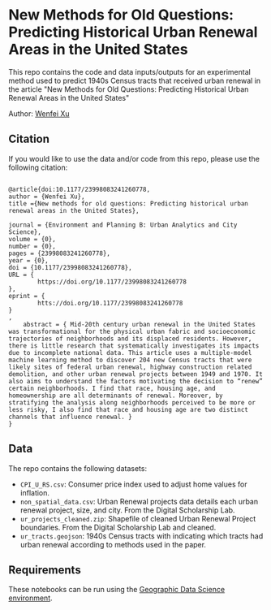 # New Methods for Old Questions: Predicting Historical Urban Renewal Areas in the United States

This repo contains the code and data inputs/outputs for an experimental method used to predict 1940s Census tracts that received urban renewal in the article "New Methods for Old Questions: Predicting Historical Urban Renewal Areas in the United States"

Author: [Wenfei Xu](urbandataresearchlab.com)


## Citation
If you would like to use the data and/or code from this repo, please use the following citation: 
```

@article{doi:10.1177/23998083241260778,
author = {Wenfei Xu},
title ={New methods for old questions: Predicting historical urban renewal areas in the United States},

journal = {Environment and Planning B: Urban Analytics and City Science},
volume = {0},
number = {0},
pages = {23998083241260778},
year = {0},
doi = {10.1177/23998083241260778},
URL = { 
        https://doi.org/10.1177/23998083241260778
},
eprint = { 
        htts://doi.org/10.1177/23998083241260778
}
,
    abstract = { Mid-20th century urban renewal in the United States was transformational for the physical urban fabric and socioeconomic trajectories of neighborhoods and its displaced residents. However, there is little research that systematically investigates its impacts due to incomplete national data. This article uses a multiple-model machine learning method to discover 204 new Census tracts that were likely sites of federal urban renewal, highway construction related demolition, and other urban renewal projects between 1949 and 1970. It also aims to understand the factors motivating the decision to “renew” certain neighborhoods. I find that race, housing age, and homeownership are all determinants of renewal. Moreover, by stratifying the analysis along neighborhoods perceived to be more or less risky, I also find that race and housing age are two distinct channels that influence renewal. }
}

```

## Data
The repo contains the following datasets: 
- `CPI_U_RS.csv`: Consumer price index used to adjust home values for inflation. 
- `non_spatial_data.csv`: Urban Renewal projects data details each urban renewal project, size, and city. From the Digital Scholarship Lab.  
- `ur_projects_cleaned.zip`: Shapefile of cleaned Urban Renewal Project boundaries. From the Digital Scholarship Lab and cleaned. 
- `ur_tracts.geojson`: 1940s Census tracts with indicating which tracts had urban renewal according to methods used in the paper. 

## Requirements
These notebooks can be run using the [Geographic Data Science environment](https://github.com/darribas/gds_env). 
